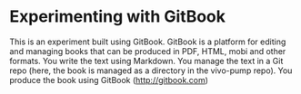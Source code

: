 # Experimenting with GitBook

This is an experiment built using GitBook.  GitBook is a platform for editing and managing books that can be produced in PDF, HTML, mobi and other formats.  You write the text using Markdown.  You manage the text in a Git repo (here, the book is managed as a directory in the vivo-pump repo).  You produce the book using GitBook (http://gitbook.com) 

